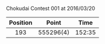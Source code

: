 Chokudai Contest 001 at 2016/03/20

| Position | Point | Time |
|:---:|:---:|:---:|
| 193 | 555296(4) | 152:35 |